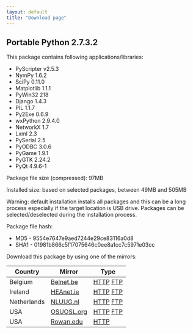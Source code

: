 ```yaml
---
layout: default
title: "Download page"
---
```

## Portable Python 2.7.3.2

This package contains following applications/libraries:

* PyScripter v2.5.3
* NymPy 1.6.2
* SciPy 0.11.0
* Matplotlib 1.1.1
* PyWin32 218
* Django 1.4.3
* PIL 1.1.7
* Py2Exe 0.6.9
* wxPython 2.9.4.0
* NetworkX 1.7
* Lxml 2.3
* PySerial 2.5
* PyODBC 3.0.6
* PyGame 1.9.1
* PyGTK 2.24.2
* PyQt 4.9.6-1

Package file size (compressed): 97MB

Installed size: based on selected packages, between 49MB and 505MB

Warning: default installation installs all packages and this can be a long process especially if the target location is USB drive. Packages can be selected/deselected during the installation process.

Package file hash:
* MD5 - 9554e7647e9aed7244e29ce83116a0d8
* SHA1 - 01981b866c5f17075646c0ee8a1cc7c5971e03cc

Download this package by using one of the mirrors:

| Country | Mirror | Type |
|-------------|------------|----------|
| Belgium | [Belnet.be](http://www.belnet.be) | [HTTP](http://ftp.belnet.be/PortablePython/v2.7/PortablePython_2.7.3.2.exe) [FTP](ftp://ftp.belnet.be/mirror/PortablePython/v2.7/PortablePython_2.7.3.2.exe) |
| Ireland | [HEAnet.ie](http://www.HEAnet.ie) | [HTTP](http://ftp.heanet.ie/pub/portablepython/v2.7/PortablePython_2.7.3.2.exe) [FTP](ftp://ftp.heanet.ie/pub/portablepython/v2.7/PortablePython_2.7.3.2.exe) |
| Netherlands | [NLUUG.nl](http://www.NLUUG.nl) | [HTTP](http://ftp.nluug.nl/languages/python/portablepython/v2.7/PortablePython_2.7.3.2.exe) [FTP](ftp://ftp.nluug.nl/pub/languages/python/portablepython/v2.7/PortablePython_2.7.3.2.exe) |
| USA | [OSUOSL.org](http://osuosl.org/) | [HTTP](http://ftp.osuosl.org/pub/portablepython/v2.7/PortablePython_2.7.3.2.exe) [FTP](ftp://ftp.osuosl.org/pub/portablepython/v2.7/PortablePython_2.7.3.2.exe) |
| USA | [Rowan.edu](http://www.Rowan.edu) | [HTTP](http://elvis.rowan.edu/mirrors/portablepython/v2.7/PortablePython_2.7.3.2.exe) |

